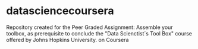 # datasciencecoursera
Repository created for the Peer Graded Assignment: Assemble your toolbox, as prerequisite to conclude the "Data Scienctist´s Tool Box" course offered by Johns Hopkins University. on Coursera
